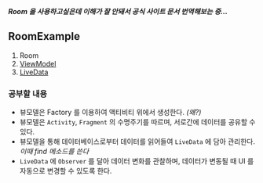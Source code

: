 _**Room 을 사용하고싶은데 이해가 잘 안돼서 공식 사이트 문서 번역해보는 중...**_

## RoomExample

1. Room
2. [ViewModel](https://github.com/Onedelay/RoomExample/blob/master/concepts/ViewModel.md)
3. [LiveData](https://github.com/Onedelay/RoomExample/blob/master/concepts/LiveData.md)



### 공부할 내용

* 뷰모델은 Factory 를 이용하여 액티비티 위에서 생성한다. _(왜?)_
* 뷰모델은 `Activity`, `Fragment` 의 수명주기를 따르며, 서로간에 데이터를 공유할 수 있다.
* 뷰모델을 통해 데이터베이스로부터 데이터를 읽어들여 `LiveData` 에 담아 관리한다. _이때 find 메소드를 쓴다_
* `LiveData` 에 `Observer` 를 달아 데이터 변화를 관찰하며, 데이터가 변동될 때 UI 를 자동으로 변경할 수 있도록 한다.



